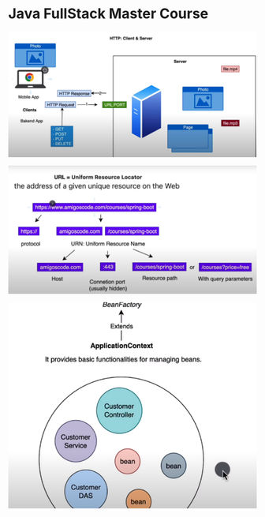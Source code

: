 # Java FullStack Master Course

![img.png](img.png)

![img_1.png](img_1.png)

![img_2.png](img_2.png)
